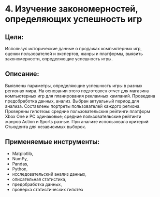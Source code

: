 # 4. Изучение закономерностей, определяющих успешность игр

## Цели: 
Используя исторические данные о продажах компьютерных игр, оценки пользователей и экспертов, жанры и платформы, выявить закономерности, определяющие успешность игры.

## Описание: 
Выявлены параметры, определяющие успешность игры в разных регионах мира. На основании этого подготовлен отчет для магазина компьютерных игр для планирования рекламных кампаний. Проведена предобработка данных, анализ. Выбран актуальный период для анализа. Составлены портреты пользователей каждого региона. Проверены гипотезы: средние пользовательские рейтинги платформ Xbox One и PC одинаковые; средние пользовательские рейтинги жанров Action и Sports разные. При анализе использовалa критерий Стьюдента для независимых выборок.

## Применяемые инструменты:
- Matplotlib,
- NumPy,
- Pandas,
- Python,
- исследовательский анализ данных,
- описательная статистика,
- предобработка данных,
- проверка статистических гипотез